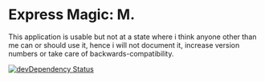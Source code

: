 Express Magic: M.
=======

This application is usable but not at a state where i think anyone other than me can or should use it, hence i will not document it, increase version numbers or take care of backwards-compatibility.

[![devDependency Status](https://david-dm.org/express-magic/express-magic.svg?branch=master)](https://david-dm.org/express-magic/express-magic.svg?branch=master)
